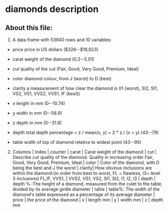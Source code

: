 # diamonds description

## About this file:

1. A data frame with 53940 rows and 10 variables:

- price price in US dollars (\$326--\$18,823)

- carat weight of the diamond (0.2--5.01)

- cut quality of the cut (Fair, Good, Very Good, Premium, Ideal)

- color diamond colour, from J (worst) to D (best)

- clarity a measurement of how clear the diamond is (I1 (worst), SI2, SI1, VS2, VS1, VVS2, VVS1, IF (best))

- x length in mm (0--10.74)

- y width in mm (0--58.9)

- z depth in mm (0--31.8)

- depth total depth percentage = z / mean(x, y) = 2 * z / (x + y) (43--79)

- table width of top of diamond relative to widest point (43--95)



2. Columns
| Index  | counter
| carat  | Carat weight of the diamond
| cut    | Describe cut quality of the diamond. Quality in increasing order Fair, Good, Very Good, Premium, Ideal
| color  | Color of the diamond, with D being the best and J the worst
| clarity| How obvious inclusions are within the diamond:(in order from best to worst, FL = flawless, I3= level 3 inclusions) FL,IF, VVS1, | VVS2, VS1, VS2, SI1, SI2, I1, I2, I3
| depth  | depth % :The height of a diamond, measured from the culet to the table, divided by its average girdle diameter
| table  | table%: The width of the diamond's table expressed as a percentage of its average diameter
| price  | the price of the diamond
| x      | length mm
| y      | width mm
| z      | depth mm
